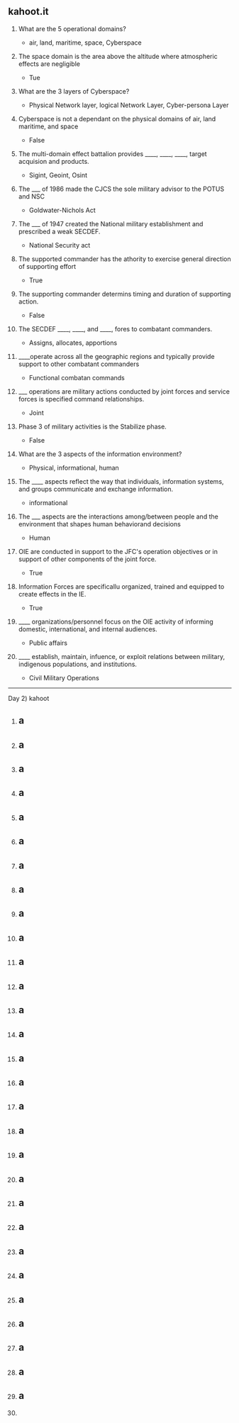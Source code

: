 kahoot.it 
---------------------
1) What are the 5 operational domains?
   - air, land, maritime, space, Cyberspace

2) The space domain is the area above the altitude where atmospheric effects are negligible
   - Tue 

3) What are the 3 layers of Cyberspace?
   - Physical Network layer, logical Network Layer, Cyber-persona Layer

4) Cyberspace is not a dependant on the physical domains of air, land maritime, and space
   - False
  
5) The multi-domain effect battalion provides ____, ____, ____, target acquision and products.
   - Sigint, Geoint, Osint

6) The ___ of 1986 made the CJCS the sole military advisor to the POTUS and NSC
   - Goldwater-Nichols Act

7) The ___ of 1947 created the National military establishment and prescribed a weak SECDEF.
   - National Security act 

8) The supported commander has the athority to exercise general direction of supporting effort
    - True

9) The supporting commander determins timing and duration of supporting action.
    - False 

10) The SECDEF ____, ____, and ____, fores to combatant commanders.
    - Assigns, allocates, apportions
      
11) ____operate across all the geographic regions and typically provide support to other combatant commanders
    - Functional combatan commands
   
12) ___ operations are military actions conducted by joint forces and service forces is specified command relationships.
    - Joint

13) Phase 3 of military activities is the Stabilize phase.
    - False

14) What are the 3 aspects of the information environment?
    - Physical, informational, human 

15) The ____ aspects reflect the way that individuals, information systems, and groups communicate and exchange information.
    - informational
   
16) The ___ aspects are the interactions among/between people and the environment that shapes human behaviorand decisions
    - Human

17) OIE are conducted in support to the JFC's operation objectives or in support of other components of the joint force.
    - True

18) Information Forces are specificallu organized, trained and equipped to create effects in the IE.
    - True

19) ____ organizations/personnel focus on the OIE activity of informing domestic, international, and internal audiences.
    - Public affairs

20) ____ establish, maintain, infuence, or exploit relations between military, indigenous populations, and institutions.
    - Civil Military Operations 



---------------------------------------------------------------------------------------------------------------------------------------------------------------------------------
Day 2) kahoot

1) a
   -
2) a
   -
3) a
   -
4) a
   -
5) a
   -
6) a
   -
7) a
   -
8) a
   -
9) a
    -
10) a
    -
11) a
    -
12) a
    -
13) a
    -
14) a
    -
15) a
    -
16) a
    -
17) a
    -
18) a
    -
19) a
    - 
20) a
    -
21) a
    -
22) a
    -
23) a
    -
24) a
    -
25) a
    -
26) a
    -
27) a
    -
28) a
    -
29) a
    -
30) 


